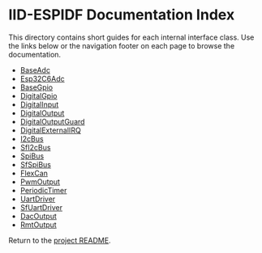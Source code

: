 # IID-ESPIDF Documentation Index

This directory contains short guides for each internal interface class. Use the links below or the navigation footer on each page to browse the documentation.

- [BaseAdc](BaseAdc.md)
- [Esp32C6Adc](Esp32C6Adc.md)
- [BaseGpio](BaseGpio.md)
- [DigitalGpio](DigitalGpio.md)
- [DigitalInput](DigitalInput.md)
- [DigitalOutput](DigitalOutput.md)
- [DigitalOutputGuard](DigitalOutputGuard.md)
- [DigitalExternalIRQ](DigitalExternalIRQ.md)
- [I2cBus](I2cBus.md)
- [SfI2cBus](SfI2cBus.md)
- [SpiBus](SpiBus.md)
- [SfSpiBus](SfSpiBus.md)
- [FlexCan](FlexCan.md)
- [PwmOutput](PwmOutput.md)
- [PeriodicTimer](PeriodicTimer.md)
- [UartDriver](UartDriver.md)
- [SfUartDriver](SfUartDriver.md)
- [DacOutput](DacOutput.md)
- [RmtOutput](RmtOutput.md)

Return to the [project README](../README.md).
